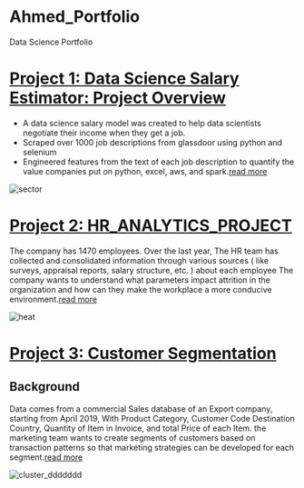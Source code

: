 # Ahmed_Portfolio
Data Science Portfolio
# [Project 1: Data Science Salary Estimator: Project Overview](https://github.com/Ahmd-karrar/ds_salary/tree/master)
- A data science salary  model was created to help data scientists negotiate their income when they get a job.
- Scraped over 1000 job descriptions from glassdoor using python and selenium
- Engineered features from the text of each job description to quantify the value companies put on python, excel, aws, and spark.[read more](https://github.com/Ahmd-karrar/ds_salary/tree/master)
  
![sector](https://github.com/Ahmd-karrar/ds_salary/assets/155227956/6aefca44-3cf8-4702-95c8-eb99ba9b49b3)

# [Project 2: HR_ANALYTICS_PROJECT](https://github.com/Ahmd-karrar/HR_ANALYTICS_PROJECT/tree/main)

The company has 1470 employees. Over the last year, The HR team has collected and consolidated information through various sources ( like surveys, appraisal reports, salary structure,  etc. ) about each employee 
The company wants to understand what parameters impact attrition in the organization and how can they make the workplace a more conducive environment.[read more](https://github.com/Ahmd-karrar/HR_ANALYTICS_PROJECT/tree/main)

  
![heat](https://github.com/Ahmd-karrar/HR_ANALYTICS_PROJECT/assets/155227956/7c256f2f-0a4c-498e-8589-fd8b7b9ffbe4)

# [Project 3: Customer Segmentation](https://github.com/Ahmd-karrar/Customer_Segmentation/blob/main/README.md)
## Background
Data comes from a commercial Sales database of an Export company, starting from April 2019, With Product Category, Customer Code
Destination Country, Quantity of Item in Invoice, and total Price of each Item. the marketing team wants to
create segments of customers based on transaction patterns so that marketing strategies can be developed for 
each segment.[read more](https://github.com/Ahmd-karrar/Customer_Segmentation/blob/main/README.md)

![cluster_ddddddd](https://github.com/Ahmd-karrar/Ahmed_Portfolio/assets/155227956/f06ad5e8-6fa7-45bd-a373-18a8300726bb)
